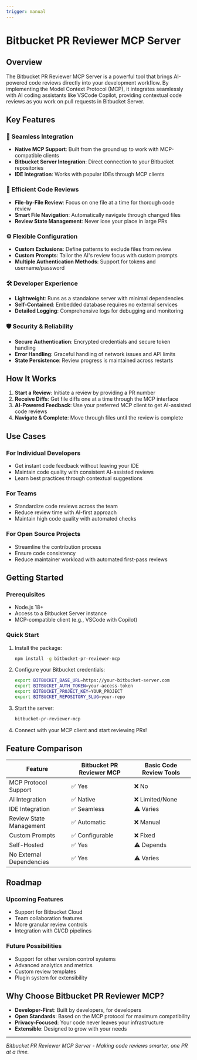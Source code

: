 ```yaml
---
trigger: manual
---
```


# Bitbucket PR Reviewer MCP Server

## Overview

The Bitbucket PR Reviewer MCP Server is a powerful tool that brings AI-powered code reviews directly into your development workflow. By implementing the Model Context Protocol (MCP), it integrates seamlessly with AI coding assistants like VSCode Copilot, providing contextual code reviews as you work on pull requests in Bitbucket Server.

## Key Features

### 🔄 Seamless Integration
- **Native MCP Support**: Built from the ground up to work with MCP-compatible clients
- **Bitbucket Server Integration**: Direct connection to your Bitbucket repositories
- **IDE Integration**: Works with popular IDEs through MCP clients

### 🚀 Efficient Code Reviews
- **File-by-File Review**: Focus on one file at a time for thorough code review
- **Smart File Navigation**: Automatically navigate through changed files
- **Review State Management**: Never lose your place in large PRs

### ⚙️ Flexible Configuration
- **Custom Exclusions**: Define patterns to exclude files from review
- **Custom Prompts**: Tailor the AI's review focus with custom prompts
- **Multiple Authentication Methods**: Support for tokens and username/password

### 🛠 Developer Experience
- **Lightweight**: Runs as a standalone server with minimal dependencies
- **Self-Contained**: Embedded database requires no external services
- **Detailed Logging**: Comprehensive logs for debugging and monitoring

### 🛡️ Security & Reliability
- **Secure Authentication**: Encrypted credentials and secure token handling
- **Error Handling**: Graceful handling of network issues and API limits
- **State Persistence**: Review progress is maintained across restarts

## How It Works

1. **Start a Review**: Initiate a review by providing a PR number
2. **Receive Diffs**: Get file diffs one at a time through the MCP interface
3. **AI-Powered Feedback**: Use your preferred MCP client to get AI-assisted code reviews
4. **Navigate & Complete**: Move through files until the review is complete

## Use Cases

### For Individual Developers
- Get instant code feedback without leaving your IDE
- Maintain code quality with consistent AI-assisted reviews
- Learn best practices through contextual suggestions

### For Teams
- Standardize code reviews across the team
- Reduce review time with AI-first approach
- Maintain high code quality with automated checks

### For Open Source Projects
- Streamline the contribution process
- Ensure code consistency
- Reduce maintainer workload with automated first-pass reviews

## Getting Started

### Prerequisites
- Node.js 18+
- Access to a Bitbucket Server instance
- MCP-compatible client (e.g., VSCode with Copilot)

### Quick Start
1. Install the package:
   ```bash
   npm install -g bitbucket-pr-reviewer-mcp
   ```

2. Configure your Bitbucket credentials:
   ```bash
   export BITBUCKET_BASE_URL=https://your-bitbucket-server.com
   export BITBUCKET_AUTH_TOKEN=your-access-token
   export BITBUCKET_PROJECT_KEY=YOUR_PROJECT
   export BITBUCKET_REPOSITORY_SLUG=your-repo
   ```

3. Start the server:
   ```bash
   bitbucket-pr-reviewer-mcp
   ```

4. Connect with your MCP client and start reviewing PRs!

## Feature Comparison

| Feature | Bitbucket PR Reviewer MCP | Basic Code Review Tools |
|---------|---------------------------|-------------------------|
| MCP Protocol Support | ✅ Yes | ❌ No |
| AI Integration | ✅ Native | ❌ Limited/None |
| IDE Integration | ✅ Seamless | ⚠️ Varies |
| Review State Management | ✅ Automatic | ❌ Manual |
| Custom Prompts | ✅ Configurable | ❌ Fixed |
| Self-Hosted | ✅ Yes | ⚠️ Depends |
| No External Dependencies | ✅ Yes | ⚠️ Varies |

## Roadmap

### Upcoming Features
- Support for Bitbucket Cloud
- Team collaboration features
- More granular review controls
- Integration with CI/CD pipelines

### Future Possibilities
- Support for other version control systems
- Advanced analytics and metrics
- Custom review templates
- Plugin system for extensibility

## Why Choose Bitbucket PR Reviewer MCP?

- **Developer-First**: Built by developers, for developers
- **Open Standards**: Based on the MCP protocol for maximum compatibility
- **Privacy-Focused**: Your code never leaves your infrastructure
- **Extensible**: Designed to grow with your needs


---

*Bitbucket PR Reviewer MCP Server - Making code reviews smarter, one PR at a time.*